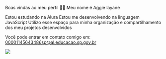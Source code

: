 Boas vindas ao meu perfil 💙💙
Meu nome é Aggie layane

Estou estudando na Alura
Estou me desenvolvendo na linguagem JavaScript
Utilizo esse espaço para minha organização e compartilhamento dos meu projetos desenvolvidos

Você pode entrar em contato comigo em:
00001145643486sp@al.educacao.sp.gov.br

![](https://pin.it/eVkdl9E8N)

